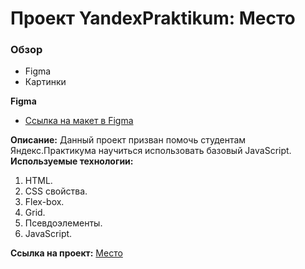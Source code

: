 # Проект YandexPraktikum: Место

### Обзор

* Figma
* Картинки

**Figma**

* [Ссылка на макет в Figma](https://www.figma.com/file/2cn9N9jSkmxD84oJik7xL7/JavaScript.-Sprint-4?node-id=0%3A1)

**Описание:**
Данный проект призван помочь студентам Яндекс.Практикума научиться использовать базовый JavaScript.
**Используемые технологии:**
1. HTML.
2. CSS свойства.
3. Flex-box.
4. Grid.
5. Псевдоэлементы.
6. JavaScript.

**Ссылка на проект:**
[Место]()

